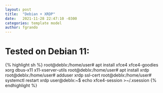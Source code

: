 ```yaml
---
layout: post
title:  "Debian + XRDP"
date:   2021-11-28 22:47:10 -0300
categories: template model
author: fgrando
---
```

# Tested on Debian 11:
{% highlight sh %}
root@deblx:/home/user# apt install xfce4 xfce4-goodies xorg dbus-x11 x11-xserver-utils
root@deblx:/home/user# apt install xrdp
root@deblx:/home/user# adduser xrdp ssl-cert
root@deblx:/home/user# systemctl restart xrdp
user@deblx:~$ echo xfce4-session >~/.xsession
{% endhighlight %}
